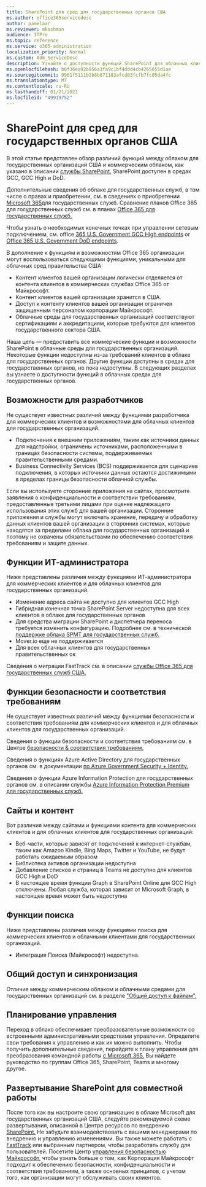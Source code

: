 ```yaml
---
title: SharePoint для сред для государственных органов США
ms.author: office365servicedesc
author: pamelaar
ms.reviewer: mkashman
audience: ITPro
ms.topic: reference
ms.service: o365-administration
localization_priority: Normal
ms.custom: Adm_ServiceDesc
description: Узнайте о доступности функций SharePoint для облачных клиентов из правительства США.
ms.openlocfilehash: b0f36ea92b856a3fa9c1bf4ddd4cb4265655d1ae
ms.sourcegitcommit: 9961f5111b2b8b871183afcd03fcfb7fc05da4fc
ms.translationtype: MT
ms.contentlocale: ru-RU
ms.lasthandoff: 01/21/2021
ms.locfileid: "49919752"
---
```

# <a name="sharepoint-for-us-government-environments"></a>SharePoint для сред для государственных органов США

В этой статье представлен обзор различий функций между облаком для государственных организаций США и коммерческим облаком, как указано в описании [службы SharePoint.](/office365/servicedescriptions/sharepoint-online-service-description/sharepoint-online-service-description) SharePoint доступен в средах GCC, GCC High и DoD. 

Дополнительные сведения об облаке для государственных служб, в том числе о правах и приобретении, см. в сведениях о приобретении [Microsoft 365](/office365/servicedescriptions/office-365-platform-service-description/office-365-us-government/microsoft-365-government-how-to-buy)для государственных служб. Сравнение планов Office 365 для государственных служб см. в планах [Office 365 для государственных служб.](https://www.microsoft.com/microsoft-365/government/compare-office-365-government-plans?rtc=1#EligibilityRequirements)

Чтобы узнать о необходимых конечных точках при управлении сетевым подключением, см. office [365 U.S. Government GCC High endpoints](/office365/enterprise/office-365-u-s-government-gcc-high-endpoints#sharepoint-online-and-onedrive-for-business) or [Office 365 U.S. Government DoD endpoints](/office365/enterprise/office-365-u-s-government-dod-endpoints#sharepoint-online-and-onedrive-for-business).

В дополнение к функциям и возможностям Office 365 организации могут воспользоваться следующими функциями, уникальными для облачных сред правительства США:

-   Контент клиентов вашей организации логически отделяется от контента клиентов в коммерческих службах Office 365 от Майкрософт.
-   Контент клиентов вашей организации хранится в США.
-   Доступ к контенту клиентов вашей организации ограничен защищенным персоналом корпорации Майкрософт.
-   Облачные среды для государственных организаций соответствуют сертификациям и аккредитациям, которые требуются для клиентов государственного сектора США.

Наша цель — предоставить все коммерческие функции и возможности SharePoint в облачные среды для государственных организаций. Некоторые функции недоступны из-за требований клиентов в облаке для государственных органов. Другие функции доступны в средах для государственных органов, но пока недоступны. В следующих разделах вы узнаете о доступности функций в облачных средах для государственных органов.

## <a name="developer-features"></a>Возможности для разработчиков

Не существует известных различий между функциями разработчика для коммерческих клиентов и возможностями для облачных клиентов для государственных организаций.

- Подключения к внешним приложениям, таким как источники данных для надстройки, ограничены источниками, расположенными в границах безопасности системы, поддерживаемых правительственными средами.
- Business Connectivity Services (BCS) поддерживается для сценариев подключения, в которых источники данных остаются достижимыми в пределах границы безопасности облачной службы.

Если вы используете сторонние приложения на сайтах, просмотрите заявления о конфиденциальности и соответствии требованиям, предоставленные третьими лицами при оценке надлежащего использования этих служб для вашей организации. Сторонние приложения и службы могут включать хранение, передачу и обработку данных клиентов вашей организации в сторонних системах, которые находятся за пределами облака для государственных организаций и поэтому не охвачены обязательствами по обеспечению соответствия требованиям и защите данных. 

## <a name="it-admin-features"></a>Функции ИТ-администратора

Ниже представлены различия между функциями ИТ-администратора для коммерческих клиентов и для облачных клиентов для государственных организаций.

- Изменение адреса сайта не доступно для клиентов GCC High
- Гибридная конечная точка SharePoint Server недоступна для всех клиентов в облаке для государственных органов
- Для средства миграции SharePoint и диспетчера переноса требуется изменить конфигурацию. Подробнее см. в технической [поддержке облака SPMT для государственных служб.](/sharepointmigration/spmt-install-issues#government-cloud-support)
- Mover.io еще не поддерживается
- Для всех облачных клиентов для государственных правительственных ок

Сведения о миграции FastTrack см. в описании [службы Office 365 для государственных служб США.](/office365/servicedescriptions/office-365-platform-service-description/office-365-us-government/office-365-us-government#data-migrations-performed-by-fasttrack)

## <a name="security-and-compliance-features"></a>Функции безопасности и соответствия требованиям

Не существует известных различий между функциями безопасности и соответствия требованиям для коммерческих клиентов и для облачных клиентов для государственных организаций.

Сведения о функции безопасности и соответствия требованиям см. в Центре [безопасности & соответствия требованиям.](https://docs.microsoft.com/office365/servicedescriptions/office-365-platform-service-description/office-365-securitycompliance-center)

Сведения о функциях Azure Active Directory для государственных органов см. в документации [по Azure Government Security + Identity.](/azure/azure-government/documentation-government-services-securityandidentity#azure-active-directory) 

Сведения о функции Azure Information Protection для государственных органов см. в описании службы [Azure Information Protection Premium для государственных служб.](/enterprise-mobility-security/solutions/ems-aip-premium-govt-service-description) 

## <a name="sites-and-content"></a>Сайты и контент

Вот различия между сайтами и функциями контента для коммерческих клиентов и для облачных клиентов для государственных организаций:

- Веб-части, которые зависят от подключений к интернет-службам, таким как Amazon Kindle, Bing Maps, Twitter и YouTube, не будут работать ожидаемым образом
- Библиотека активов организации недоступна
- Добавление списков и страниц в Teams не доступно для клиентов GCC High и DoD
- В настоящее время функции Graph в SharePoint Online для GCC High отключены. Любая служба, которая зависит от Microsoft Graph, в настоящее время может быть недоступна

## <a name="search-features"></a>Функции поиска

Ниже представлены различия между функциями поиска для коммерческих клиентов и облачными клиентами для государственных организаций.

- Интеграция Поиска (Майкрософт) недоступна.

## <a name="sharing-and-sync"></a>Общий доступ и синхронизация

Отличия между коммерческим облаком и облачными средами для государственных организаций см. в разделе ["Общий доступ к файлам".](/office365/servicedescriptions/office-365-platform-service-description/office-365-us-government/gcc-high-and-dod#file-sharing)

## <a name="plan-for-governance"></a>Планирование управления

Переход в облако обеспечивает преобразовательные возможности со встроенными административными средствами управления. Определите свои требования к управлению и как их можно выполнить. Чтобы получить дополнительные сведения, перейдите к плану управления для преобразования командной работы [с Microsoft 365.](https://resources.techcommunity.microsoft.com/teamwork-governance/) Вы найдете руководство по группам Office 365, SharePoint, Teams и многому другое.

## <a name="deploy-sharepoint-for-collaboration"></a>Развертывание SharePoint для совместной работы

После того как вы настроите свою организацию в облаке Microsoft для государственных организаций США, следуйте рекомендуемой схеме развертывания, описанной в Центре ресурсов по внедрению [SharePoint.](https://resources.techcommunity.microsoft.com/resources/SharePoint-adoption/) Не забудьте взаимодействовать с вашими менеджерами по внедрению и управлению изменениями.
Вы также можете работать с [FastTrack](https://www.microsoft.com/fasttrack) или выбранным партнером, чтобы разработать службу для пользователей.
Посетите Центр [управления безопасностью Майкрософт,](https://www.microsoft.com/trust-center) чтобы узнать больше о том, как Корпорация Майкрософт подходит к обеспечению безопасности, конфиденциальности и соответствия требованиям, а также основных принципов, с учетом того, как организации могут обслуживать своих клиентов.
